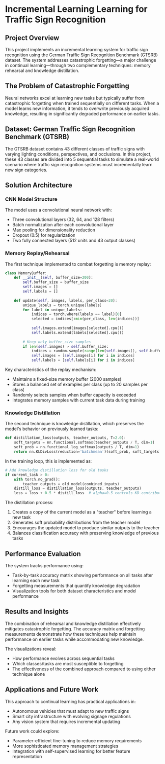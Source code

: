 # Incremental Learning Learning for Traffic Sign Recognition

## Project Overview

This project implements an incremental learning system for traffic sign recognition using the German Traffic Sign Recognition Benchmark (GTSRB) dataset. The system addresses catastrophic forgetting—a major challenge in continual learning—through two complementary techniques: memory rehearsal and knowledge distillation.

## The Problem of Catastrophic Forgetting

Neural networks excel at learning new tasks but typically suffer from catastrophic forgetting when trained sequentially on different tasks. When a model learns new information, it tends to overwrite previously acquired knowledge, resulting in significantly degraded performance on earlier tasks.

## Dataset: German Traffic Sign Recognition Benchmark (GTSRB)

The GTSRB dataset contains 43 different classes of traffic signs with varying lighting conditions, perspectives, and occlusions. In this project, these 43 classes are divided into 5 sequential tasks to simulate a real-world scenario where traffic sign recognition systems must incrementally learn new sign categories.

## Solution Architecture

### CNN Model Structure

The model uses a convolutional neural network with:
- Three convolutional layers (32, 64, and 128 filters)
- Batch normalization after each convolutional layer
- Max pooling for dimensionality reduction
- Dropout (0.5) for regularization
- Two fully connected layers (512 units and 43 output classes)

### Memory Replay/Rehearsal

The first technique implemented to combat forgetting is memory replay:

```python
class MemoryBuffer:
    def __init__(self, buffer_size=200):
        self.buffer_size = buffer_size
        self.images = []
        self.labels = []
        
    def update(self, images, labels, per_class=20):
        unique_labels = torch.unique(labels)
        for label in unique_labels:
            indices = torch.where(labels == label)[0]
            selected = indices[:min(per_class, len(indices))]
            
            self.images.extend(images[selected].cpu())
            self.labels.extend(labels[selected].cpu())
            
        # Keep only buffer_size samples
        if len(self.images) > self.buffer_size:
            indices = random.sample(range(len(self.images)), self.buffer_size)
            self.images = [self.images[i] for i in indices]
            self.labels = [self.labels[i] for i in indices]
```

Key characteristics of the replay mechanism:
- Maintains a fixed-size memory buffer (2000 samples)
- Stores a balanced set of examples per class (up to 20 samples per class)
- Randomly selects samples when buffer capacity is exceeded
- Integrates memory samples with current task data during training

### Knowledge Distillation

The second technique is knowledge distillation, which preserves the model's behavior on previously learned tasks:

```python
def distillation_loss(outputs, teacher_outputs, T=2.0):
    soft_targets = nn.functional.softmax(teacher_outputs / T, dim=1)
    soft_prob = nn.functional.log_softmax(outputs / T, dim=1)
    return nn.KLDivLoss(reduction='batchmean')(soft_prob, soft_targets) * (T * T)
```

In the training loop, this is implemented as:

```python
# Add knowledge distillation loss for old tasks
if current_task > 0:
    with torch.no_grad():
        teacher_outputs = old_model(combined_inputs)
    distill_loss = distillation_loss(outputs, teacher_outputs)
    loss = loss + 0.5 * distill_loss  # alpha=0.5 controls KD contribution
```

The distillation process:
1. Creates a copy of the current model as a "teacher" before learning a new task
2. Generates soft probability distributions from the teacher model
3. Encourages the updated model to produce similar outputs to the teacher
4. Balances classification accuracy with preserving knowledge of previous tasks

## Performance Evaluation

The system tracks performance using:
- Task-by-task accuracy matrix showing performance on all tasks after learning each new task
- Forgetting measurements that quantify knowledge degradation
- Visualization tools for both dataset characteristics and model performance

## Results and Insights

The combination of rehearsal and knowledge distillation effectively mitigates catastrophic forgetting. The accuracy matrix and forgetting measurements demonstrate how these techniques help maintain performance on earlier tasks while accommodating new knowledge.

The visualizations reveal:
- How performance evolves across sequential tasks
- Which classes/tasks are most susceptible to forgetting
- The effectiveness of the combined approach compared to using either technique alone

## Applications and Future Work

This approach to continual learning has practical applications in:
- Autonomous vehicles that must adapt to new traffic signs
- Smart city infrastructure with evolving signage regulations
- Any vision system that requires incremental updating

Future work could explore:
- Parameter-efficient fine-tuning to reduce memory requirements
- More sophisticated memory management strategies
- Integration with self-supervised learning for better feature representation
